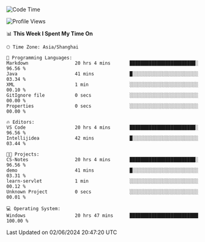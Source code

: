 <!--START_SECTION:waka-->
![Code Time](http://img.shields.io/badge/Code%20Time-1%2C735%20hrs%2047%20mins-blue)

![Profile Views](http://img.shields.io/badge/Profile%20Views-2-blue)

📊 **This Week I Spent My Time On** 

```text
🕑︎ Time Zone: Asia/Shanghai

💬 Programming Languages: 
Markdown                 20 hrs 4 mins       ████████████████████████░   96.56 % 
Java                     41 mins             █░░░░░░░░░░░░░░░░░░░░░░░░   03.34 % 
XML                      1 min               ░░░░░░░░░░░░░░░░░░░░░░░░░   00.10 % 
GitIgnore file           0 secs              ░░░░░░░░░░░░░░░░░░░░░░░░░   00.00 % 
Properties               0 secs              ░░░░░░░░░░░░░░░░░░░░░░░░░   00.00 % 

🔥 Editors: 
VS Code                  20 hrs 4 mins       ████████████████████████░   96.56 % 
Intellijidea             42 mins             █░░░░░░░░░░░░░░░░░░░░░░░░   03.44 % 

🐱‍💻 Projects: 
CS-Notes                 20 hrs 4 mins       ████████████████████████░   96.56 % 
demo                     41 mins             █░░░░░░░░░░░░░░░░░░░░░░░░   03.31 % 
learn-servlet            1 min               ░░░░░░░░░░░░░░░░░░░░░░░░░   00.12 % 
Unknown Project          0 secs              ░░░░░░░░░░░░░░░░░░░░░░░░░   00.01 % 

💻 Operating System: 
Windows                  20 hrs 47 mins      █████████████████████████   100.00 % 
```


 Last Updated on 02/06/2024 20:47:20 UTC
<!--END_SECTION:waka-->
